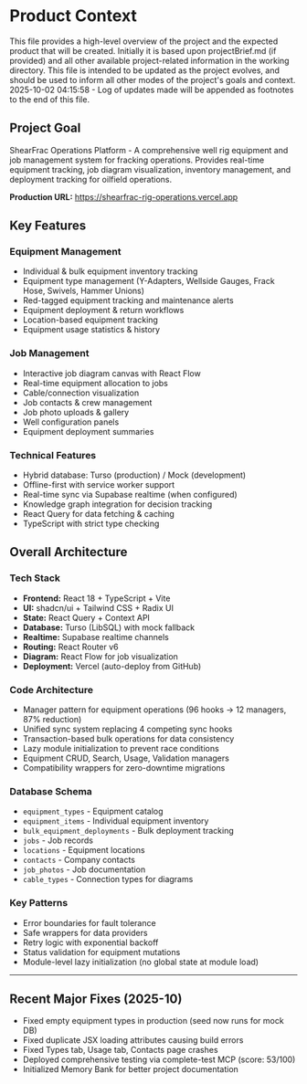 # Product Context

This file provides a high-level overview of the project and the expected product that will be created. Initially it is based upon projectBrief.md (if provided) and all other available project-related information in the working directory. This file is intended to be updated as the project evolves, and should be used to inform all other modes of the project's goals and context.
2025-10-02 04:15:58 - Log of updates made will be appended as footnotes to the end of this file.

## Project Goal

ShearFrac Operations Platform - A comprehensive well rig equipment and job management system for fracking operations. Provides real-time equipment tracking, job diagram visualization, inventory management, and deployment tracking for oilfield operations.

**Production URL:** https://shearfrac-rig-operations.vercel.app

## Key Features

### Equipment Management
- Individual & bulk equipment inventory tracking
- Equipment type management (Y-Adapters, Wellside Gauges, Frack Hose, Swivels, Hammer Unions)
- Red-tagged equipment tracking and maintenance alerts
- Equipment deployment & return workflows
- Location-based equipment tracking
- Equipment usage statistics & history

### Job Management
- Interactive job diagram canvas with React Flow
- Real-time equipment allocation to jobs
- Cable/connection visualization
- Job contacts & crew management
- Job photo uploads & gallery
- Well configuration panels
- Equipment deployment summaries

### Technical Features
- Hybrid database: Turso (production) / Mock (development)
- Offline-first with service worker support
- Real-time sync via Supabase realtime (when configured)
- Knowledge graph integration for decision tracking
- React Query for data fetching & caching
- TypeScript with strict type checking

## Overall Architecture

### Tech Stack
- **Frontend:** React 18 + TypeScript + Vite
- **UI:** shadcn/ui + Tailwind CSS + Radix UI
- **State:** React Query + Context API
- **Database:** Turso (LibSQL) with mock fallback
- **Realtime:** Supabase realtime channels
- **Routing:** React Router v6
- **Diagram:** React Flow for job visualization
- **Deployment:** Vercel (auto-deploy from GitHub)

### Code Architecture
- Manager pattern for equipment operations (96 hooks → 12 managers, 87% reduction)
- Unified sync system replacing 4 competing sync hooks
- Transaction-based bulk operations for data consistency
- Lazy module initialization to prevent race conditions
- Equipment CRUD, Search, Usage, Validation managers
- Compatibility wrappers for zero-downtime migrations

### Database Schema
- `equipment_types` - Equipment catalog
- `equipment_items` - Individual equipment inventory
- `bulk_equipment_deployments` - Bulk deployment tracking
- `jobs` - Job records
- `locations` - Equipment locations
- `contacts` - Company contacts
- `job_photos` - Job documentation
- `cable_types` - Connection types for diagrams

### Key Patterns
- Error boundaries for fault tolerance
- Safe wrappers for data providers
- Retry logic with exponential backoff
- Status validation for equipment mutations
- Module-level lazy initialization (no global state at module load)

---

## Recent Major Fixes (2025-10)
- Fixed empty equipment types in production (seed now runs for mock DB)
- Fixed duplicate JSX loading attributes causing build errors
- Fixed Types tab, Usage tab, Contacts page crashes
- Deployed comprehensive testing via complete-test MCP (score: 53/100)
- Initialized Memory Bank for better project documentation   